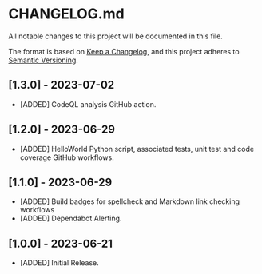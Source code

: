 # CHANGELOG.md

All notable changes to this project will be documented in this file.

The format is based on [Keep a Changelog](https://keepachangelog.com/en/1.0.0/),
and this project adheres to [Semantic Versioning](https://semver.org/spec/v2.0.0.html).

## [1.3.0] - 2023-07-02

- [ADDED] CodeQL analysis GitHub action.

## [1.2.0] - 2023-06-29

- [ADDED] HelloWorld Python script, associated tests, unit test and code coverage GitHub workflows.

## [1.1.0] - 2023-06-29

- [ADDED] Build badges for spellcheck and Markdown link checking workflows
- [ADDED] Dependabot Alerting.

## [1.0.0] - 2023-06-21

- [ADDED] Initial Release.
